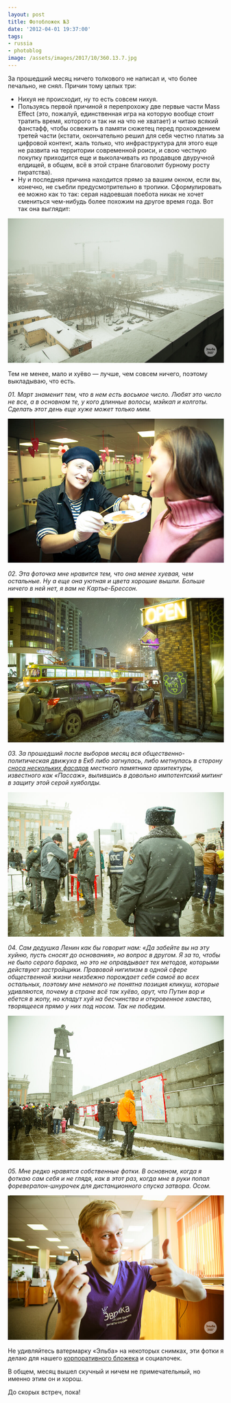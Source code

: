 ```yaml
---
layout: post
title: Фотобложек №3
date: '2012-04-01 19:37:00'
tags:
- russia
- photoblog
image: /assets/images/2017/10/360.13.7.jpg
---
```


За прошедший месяц ничего толкового не написал и, что более печально, не снял. Причин тому целых три:

- Нихуя не происходит, ну то есть совсем нихуя.
- Пользуясь первой причиной я перепрохожу две первые части Mass Effect (это, пожалуй, единственная игра на которую вообще стоит тратить время, которого и так ни на что не хватает) и читаю всякий фанстафф, чтобы освежить в памяти сюжетец перед прохождением третей части (кстати, окончательно решил для себя честно платиь за цифровой контент, жаль только, что инфраструктура для этого еще не развита на территории современной роиси, и свою честную покупку приходится еще и выколачивать из продавцов двуручной елдищей, в общем, всё в этой стране благоволит бурному росту пиратства).
- Ну и последняя причина находится прямо за вашим окном, если вы, конечно, не съебли предусмотрительно&nbsp;в тропики. Сформулировать ее можно как то так: серая надоевшая поебота никак не хочет смениться чем-нибудь более похожим на другое время года. Вот так она выглядит:

![Последний снегопад, Дмитрий Афонин, 2012](/assets/images/2017/10/360.13.7.jpg)

Тем не менее, мало и хуёво — лучше, чем совсем ничего, поэтому выкладываю, что есть.

_01. Март знаменит тем, что в нем есть восьмое число. Любят это число не все, а в основном те, у кого длинные волосы, мэйкап и колготы. Сделать этот день еще хуже может только мим._

![Мартовский мим, Дмитрий Афонин, 2012](/assets/images/2017/10/IMG_1918.jpg)

_02. Эта фоточка мне нравится тем, что она менее хуевая, чем остальные. Ну а еще она уютная и цвета хорошие вышли. Больше ничего в ней нет, я вам не Картье-Брессон._

![Улица Радищева, Дмитрий Афонин, 2012](/assets/images/2017/10/IMG_2427.jpg)

_03. За прошедший после выборов месяц вся общественно-политическая движуха в Екб либо загнулась, либо метнулась в сторону [сноса нескольких фасадов](http://www.nr2.ru/ekb/376748.html) местного памятника архитектуры, известного как «Пассаж», вылившись в довольно импотентский митинг в защиту этой серой хуяболды._

![Контроль, Дмитрий Афонин, 2012](/assets/images/2017/10/IMG_2560.jpg)

_04. Сам дедушка Ленин как бы говорит нам: «Да забейте вы на эту хуйню, пусть сносят до основания», но вопрос в другом. Я за то, чтобы не было серого барака, но это не оправдывает тех методов, которыми действуют застройщики. Правовой нигилизм в одной сфере общественной жизни неизбежно порождает себя самоё во всех остальных, поэтому мне немного не понятна позиция кликуш, которые удивляются, почему в стране всё так хуёво, орут, что Путин вор и ебется в жопу, но кладут хуй на бесчинства и откровенное хамство, творящееся прямо у них под носом. Так не победим._

![Митинг против сноса Пассажа, Дмитрий Афонин, 2012](/assets/images/2017/10/IMG_2567.jpg)

_05. Мне редко нравятся собственные фотки. В основном, когда я фоткаю сам себя и не глядя, как в этот раз, когда мне в руки попал форевералон-шнурочек для дистанционного спуска затвора. Осом._

![Дмитрий Афонин, 2012](/assets/images/2017/10/360.13.9.jpg)

Не удивляйтесь ватермарку «Эльба» на некоторых снимках, эти фотки я делаю для нашего [корпоративного бложека](http://www.e-kontur.ru/blog) и социалочек.

В общем, месяц вышел скучный и ничем не примечательный, но именно этим он и хорош.

До скорых встреч, пока!

